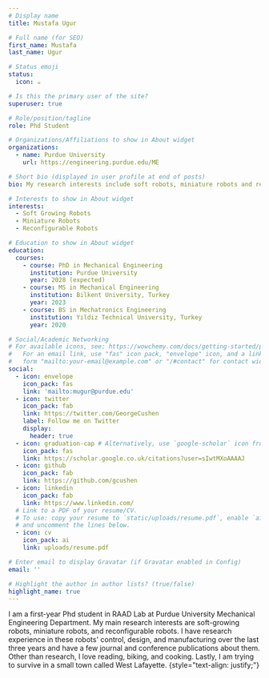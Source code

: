 ```yaml
---
# Display name
title: Mustafa Ugur

# Full name (for SEO)
first_name: Mustafa
last_name: Ugur

# Status emoji
status:
  icon: ☕️

# Is this the primary user of the site?
superuser: true

# Role/position/tagline
role: Phd Student 

# Organizations/Affiliations to show in About widget
organizations:
  - name: Purdue University
    url: https://engineering.purdue.edu/ME

# Short bio (displayed in user profile at end of posts)
bio: My research interests include soft robots, miniature robots and reconfigurable robots.

# Interests to show in About widget
interests:
  - Soft Growing Robots
  - Miniature Robots
  - Reconfigurable Robots

# Education to show in About widget
education:
  courses:
    - course: PhD in Mechanical Engineering
      institution: Purdue University
      year: 2028 (expected)
    - course: MS in Mechanical Engineering
      institution: Bilkent University, Turkey
      year: 2023
    - course: BS in Mechatronics Engineering
      institution: Yildiz Technical University, Turkey
      year: 2020

# Social/Academic Networking
# For available icons, see: https://wowchemy.com/docs/getting-started/page-builder/#icons
#   For an email link, use "fas" icon pack, "envelope" icon, and a link in the
#   form "mailto:your-email@example.com" or "/#contact" for contact widget.
social:
  - icon: envelope
    icon_pack: fas
    link: 'mailto:mugur@purdue.edu'
  - icon: twitter
    icon_pack: fab
    link: https://twitter.com/GeorgeCushen
    label: Follow me on Twitter
    display:
      header: true
  - icon: graduation-cap # Alternatively, use `google-scholar` icon from `ai` icon pack
    icon_pack: fas
    link: https://scholar.google.co.uk/citations?user=sIwtMXoAAAAJ
  - icon: github
    icon_pack: fab
    link: https://github.com/gcushen
  - icon: linkedin
    icon_pack: fab
    link: https://www.linkedin.com/
  # Link to a PDF of your resume/CV.
  # To use: copy your resume to `static/uploads/resume.pdf`, enable `ai` icons in `params.yaml`,
  # and uncomment the lines below.
  - icon: cv
    icon_pack: ai
    link: uploads/resume.pdf

# Enter email to display Gravatar (if Gravatar enabled in Config)
email: ''

# Highlight the author in author lists? (true/false)
highlight_name: true
---
```


I am a first-year Phd student in RAAD Lab at Purdue University Mechanical Engineering Department. My main research interests are soft-growing robots, miniature robots, and reconfigurable robots. I have research experience in these robots' control, design, and manufacturing over the last three years and have a few journal and conference publications about them. Other than research, I love reading, biking, and cooking. Lastly, I am trying to survive in a small town called West Lafayette.
{style="text-align: justify;"}
